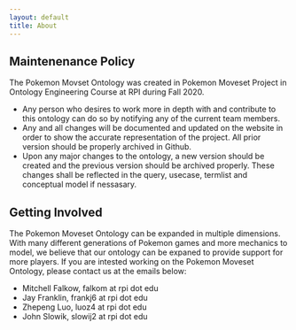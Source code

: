 ```yaml
---
layout: default
title: About
---
```


## Maintenenance Policy
The Pokemon Movset Ontology was created in Pokemon Moveset Project in Ontology Engineering Course at RPI during Fall 2020.
- Any person who desires to work more in depth with and contribute to this ontology can do so by notifying any of the current team members. 
- Any and all changes will be documented and updated on the website in order to show the accurate representation of the project. All prior version should be properly archived in Github.   
- Upon any major changes to the ontology, a new version should be created and the previous version should be archived properly. These changes shall be reflected in the query, usecase, termlist and conceptual model if nessasary. 
## Getting Involved
The Pokemon Moveset Ontology can be expanded in multiple dimensions. With many different generations of Pokemon games and more mechanics to model, we believe that our ontology can be expaned to provide support for more players. 
If you are intested working on the Pokemon Moveset Ontology, please contact us at the emails below:
- Mitchell Falkow, falkom at rpi dot edu
- Jay Franklin, frankj6 at rpi dot edu
- Zhepeng Luo, luoz4 at rpi dot edu 
- John Slowik, slowij2 at rpi dot edu
